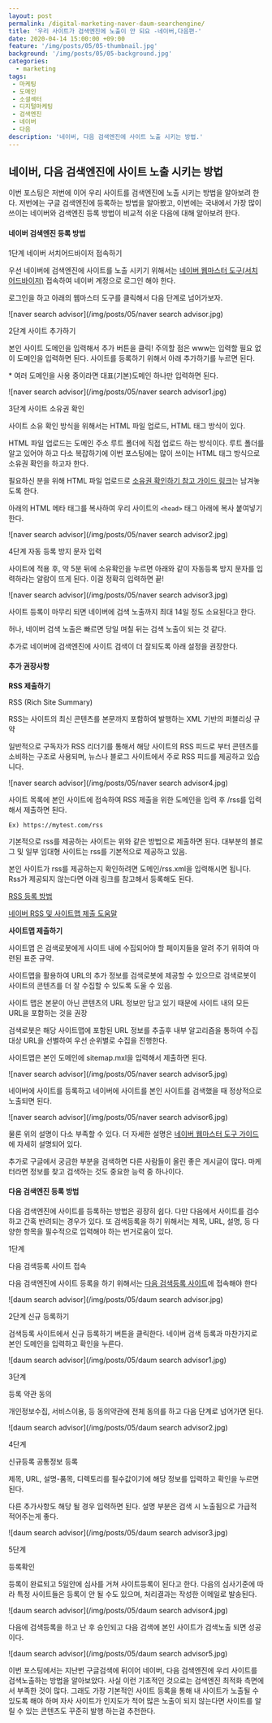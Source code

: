 ```yaml
---
layout: post
permalink: /digital-marketing-naver-daum-searchengine/
title: '우리 사이트가 검색엔진에 노출이 안 되요 -네이버,다음편-'
date: 2020-04-14 15:00:00 +09:00
feature: '/img/posts/05/05-thumbnail.jpg'
background: '/img/posts/05/05-background.jpg'
categories:
  - marketing
tags:
 - 마케팅
 - 도메인
 - 소셜섹터
 - 디지털마케팅
 - 검색엔진
 - 네이버
 - 다음
description: '네이버, 다음 검색엔진에 사이트 노출 시키는 방법.'
---
```


##  네이버, 다음 검색엔진에 사이트 노출 시키는 방법

이번 포스팅은 저번에 이어 우리 사이트를 검색엔진에 노출 시키는 방법을 알아보려 한다. 저번에는 구글 검색엔진에 등록하는 방법을 알아봤고, 이번에는 국내에서 가장 많이 쓰이는 네이버와 검색엔진 등록 방법이 비교적 쉬운 다음에 대해 알아보려 한다.

 

####  네이버 검색엔진 등록 방법

 

1단계 네이버 서치어드바이저 접속하기

우선 네이버에 검색엔진에 사이트를 노출 시키기 위해서는 [네이버 웹마스터 도구(서치 어드바이저)](https://searchadvisor.naver.com/) 접속하여 네이버 계정으로 로그인 해야 한다.

로그인을 하고 아래의 웹마스터 도구를 클릭해서 다음 단계로 넘어가보자.

![naver search advisor](/img/posts/05/naver search advisor.jpg)



2단계 사이트 추가하기

본인 사이트 도메인을 입력해서 추가 버튼을 클릭!  주의할 점은 www는 입력할 필요 없이 도메인을 입력하면 된다. 사이트를 등록하기 위해서 아래 추가하기를 누르면 된다.

\* 여러 도메인을 사용 중이라면 대표(기본)도메인 하나만 입력하면 된다.

![naver search advisor](/img/posts/05/naver search advisor1.jpg)



3단계 사이트 소유권 확인

사이트 소유 확인 방식을 위해서는 HTML 파일 업로드, HTML 태그 방식이 있다. 

HTML 파일 업로드는 도메인 주소 루트 폴더에 직접 업로드 하는 방식이다. 루트 폴더를 알고 있어야 하고 다소 복잡하기에 이번 포스팅에는 많이 쓰이는 HTML 태그 방식으로 소유권 확인을 하고자 한다.

필요하신 분을 위해 HTML 파일 업로드로 [소유권 확인하기 참고 가이드 링크](https://help.naver.com/support/contents/contents.help?serviceNo=14882&categoryNo=14929&_webmastertool_webmastertool_4)는 남겨놓도록 한다.

아래의 HTML 메타 태그를 복사하여 우리 사이트의 `<head>` 태그 아래에 복사 붙여넣기 한다.

 ![naver search advisor](/img/posts/05/naver search advisor2.jpg)



4단계 자동 등록 방지 문자 입력

사이트에 적용 후, 약 5분 뒤에 소유확인을 누르면 아래와 같이 자동등록 방지 문자를 입력하라는 알람이 뜨게 된다. 이걸 정확히 입력하면 끝!

![naver search advisor](/img/posts/05/naver search advisor3.jpg)

사이트 등록이 마무리 되면 네이버에 검색 노출까지 최대 14일 정도 소요된다고 한다. 

허나, 네이버 검색 노출은 빠르면 당일 며칠 뒤는 검색 노출이 되는 것 같다.

추가로 네이버에 검색엔진에 사이트 검색이 더 잘되도록 아래 설정을 권장한다.

 

#### 추가 권장사항

**RSS 제출하기** 

RSS (Rich Site Summary)

RSS는 사이트의 최신 콘텐츠를 본문까지 포함하여 발행하는 XML 기반의 퍼블리싱 규약

일반적으로 구독자가 RSS 리더기를 통해서 해당 사이트의 RSS 피드로 부터 콘텐츠를 소비하는 구조로 사용되며, 뉴스나 블로그 사이트에서 주로 RSS 피드를 제공하고 있습니다.

![naver search advisor](/img/posts/05/naver search advisor4.jpg)

사이트 목록에 본인 사이트에 접속하여 RSS 제출을 위한 도메인을 입력 후 /rss를 입력해서 제출하면 된다.

`Ex) https://mytest.com/rss`

기본적으로 rss를 제공하는 사이트는 위와 같은 방법으로 제출하면 된다. 대부분의 블로그 및 일부 임대형 사이트는 rss를 기본적으로 제공하고 있음.

본인 사이트가 rss를 제공하는지 확인하려면 도메인/rss.xml을 입력해시면 됩니다. Rss가 제공되지 않는다면 아래 링크를 참고해서 등록해도 된다. 

[RSS 등록 방법](http://blog.naver.com/PostView.nhn?blogId=pswkiller&logNo=221343304687&categoryNo=21&parentCategoryNo=0&viewDate=&currentPage=1&postListTopCurrentPage=1&from=search&userTopListOpen=true&userTopListCount=5&userTopListManageOpen=false&userTopListCurrentPage=1)

[네이버 RSS 및 사이트맵 제출 도움말](https://searchadvisor.naver.com/guide/request-feed)



**사이트맵 제출하기**

사이트맵 은 검색로봇에게 사이트 내에 수집되어야 할 페이지들을 알려 주기 위하여 마련된 표준 규약. 

사이트맵을 활용하여 URL의 추가 정보를 검색로봇에 제공할 수 있으므로 검색로봇이 사이트의 콘텐츠를 더 잘 수집할 수 있도록 도울 수 있음.

사이트 맵은 본문이 아닌 콘텐츠의 URL 정보만 담고 있기 때문에 사이트 내의 모든 URL을 포함하는 것을 권장

검색로봇은 해당 사이트맵에 포함된 URL 정보를 추출후 내부 알고리즘을 통하여 수집 대상 URL을 선별하여 우선 순위별로 수집을 진행한다.

사이트맵은 본인 도메인에 sitemap.mxl을 입력해서 제출하면 된다. 

![naver search advisor](/img/posts/05/naver search advisor5.jpg)

네이버에 사이트를 등록하고 네이버에 사이트를 본인 사이트를 검색했을 때 정상적으로 노출되면 된다. 

![naver search advisor](/img/posts/05/naver search advisor6.jpg)

물론 위의 설명이 다소 부족할 수 있다. 더 자세한 설명은 [네이버 웹마스터 도구 가이드](https://searchadvisor.naver.com/guide)에 자세히 설명되어 있다. 

추가로 구글에서 궁금한 부분을 검색하면 다른 사람들이 올린 좋은 게시글이 많다. 마케터라면 정보를 찾고 검색하는 것도 중요한 능력 중 하나이다.

 

#### 다음 검색엔진 등록 방법

 

다음 검색엔진에 사이트를 등록하는 방법은 굉장히 쉽다. 다만 다음에서 사이트를 검수하고 간혹 반려되는 경우가 있다. 또 검색등록을 하기 위해서는 제목, URL, 설명, 등 다양한 항목을 필수적으로 입력해야 하는 번거로움이 있다. 

 

1단계

다음 검색등록 사이트 접속

다음 검색엔진에 사이트 등록을 하기 위해서는 [다음 검색등록 사이트](https://register.search.daum.net/index.daum)에 접속해야 한다

![daum search advisor](/img/posts/05/daum search advisor.jpg)



2단계 신규 등록하기

검색등록 사이트에서 신규 등록하기 버튼을 클릭한다. 네이버 검색 등록과 마찬가지로 본인 도메인을 입력하고 확인을 누른다. 

![daum search advisor](/img/posts/05/daum search advisor1.jpg)



3단계 

등록 약관 동의

개인정보수집, 서비스이용, 등 동의약관에 전체 동의를 하고 다음 단계로 넘어가면 된다. 

![daum search advisor](/img/posts/05/daum search advisor2.jpg)



4단계

신규등록 공통정보 등록

제목, URL, 설명-품목, 디렉토리를 필수값이기에 해당 정보를 입력하고 확인을 누르면 된다. 

다른 추가사항도 해당 될 경우 입력하면 된다. 설명 부분은 검색 시 노출됨으로 가급적 적어주는게 좋다. 

![daum search advisor](/img/posts/05/daum search advisor3.jpg)



5단계

등록확인

등록이 완료되고 5일안에 심사를 거쳐 사이트등록이 된다고 한다. 다음의 심사기준에 따라 특정 사이트들은 등록이 안 될 수도 있으며, 처리결과는 작성한 이메일로 발송된다.

![daum search advisor](/img/posts/05/daum search advisor4.jpg)



다음에 검색등록을 하고 난 후 승인되고 다음 검색에 본인 사이트가 검색노출 되면 성공이다.

![daum search advisor](/img/posts/05/daum search advisor5.jpg)

이번 포스팅에서는 지난번 구글검색에 뒤이어 네이버, 다음 검색엔진에 우리 사이트를 검색노출하는 방법을 알아보았다. 사실 이런 기초적인 것으로는 검색엔진 최적화 측면에서 부족한 것이 많다. 그래도 가장 기본적인 사이트 등록을 통해 내 사이트가 노출될 수 있도록 해야 하며 자사 사이트가 인지도가 적어 많은 노출이 되지 않는다면 사이트를 알릴 수 있는 콘텐츠도 꾸준히 발행 하는걸 추천한다.  

 